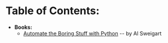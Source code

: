 # Table of Contents:

* **Books:**
    - [Automate the Boring Stuff with Python](atbswp.md) -- by Al Sweigart
